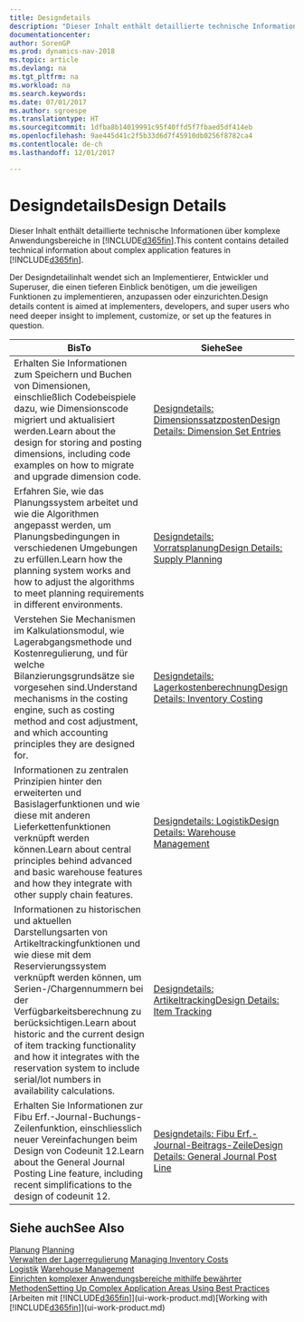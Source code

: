 ```yaml
---
title: Designdetails
description: "Dieser Inhalt enthält detaillierte technische Informationen über komplexe Anwendungsbereiche in [!INCLUDE[d365fin](includes/d365fin_md.md)]."
documentationcenter: 
author: SorenGP
ms.prod: dynamics-nav-2018
ms.topic: article
ms.devlang: na
ms.tgt_pltfrm: na
ms.workload: na
ms.search.keywords: 
ms.date: 07/01/2017
ms.author: sgroespe
ms.translationtype: HT
ms.sourcegitcommit: 1dfba8b14019991c95f40ffd5f7fbaed5df414eb
ms.openlocfilehash: 9ae445d41c2f5b33d6d7f45910db0256f8782ca4
ms.contentlocale: de-ch
ms.lasthandoff: 12/01/2017

---
```

# <a name="design-details"></a><span data-ttu-id="da1bd-103">Designdetails</span><span class="sxs-lookup"><span data-stu-id="da1bd-103">Design Details</span></span>
<span data-ttu-id="da1bd-104">Dieser Inhalt enthält detaillierte technische Informationen über komplexe Anwendungsbereiche in [!INCLUDE[d365fin](includes/d365fin_md.md)].</span><span class="sxs-lookup"><span data-stu-id="da1bd-104">This content contains detailed technical information about complex application features in [!INCLUDE[d365fin](includes/d365fin_md.md)].</span></span>  

 <span data-ttu-id="da1bd-105">Der Designdetailinhalt wendet sich an Implementierer, Entwickler und Superuser, die einen tieferen Einblick benötigen, um die jeweiligen Funktionen zu implementieren, anzupassen oder einzurichten.</span><span class="sxs-lookup"><span data-stu-id="da1bd-105">Design details content is aimed at implementers, developers, and super users who need deeper insight to implement, customize, or set up the features in question.</span></span>  

|<span data-ttu-id="da1bd-106">**Bis**</span><span class="sxs-lookup"><span data-stu-id="da1bd-106">**To**</span></span>|<span data-ttu-id="da1bd-107">**Siehe**</span><span class="sxs-lookup"><span data-stu-id="da1bd-107">**See**</span></span>|  
|------------|-------------|  
|<span data-ttu-id="da1bd-108">Erhalten Sie Informationen zum Speichern und Buchen von Dimensionen, einschließlich Codebeispiele dazu, wie Dimensionscode migriert und aktualisiert werden.</span><span class="sxs-lookup"><span data-stu-id="da1bd-108">Learn about the design for storing and posting dimensions, including code examples on how to migrate and upgrade dimension code.</span></span>|[<span data-ttu-id="da1bd-109">Designdetails: Dimensionssatzposten</span><span class="sxs-lookup"><span data-stu-id="da1bd-109">Design Details: Dimension Set Entries</span></span>](design-details-dimension-set-entries.md)|  
|<span data-ttu-id="da1bd-110">Erfahren Sie, wie das Planungssystem arbeitet und wie die Algorithmen angepasst werden, um Planungsbedingungen in verschiedenen Umgebungen zu erfüllen.</span><span class="sxs-lookup"><span data-stu-id="da1bd-110">Learn how the planning system works and how to adjust the algorithms to meet planning requirements in different environments.</span></span>|[<span data-ttu-id="da1bd-111">Designdetails: Vorratsplanung</span><span class="sxs-lookup"><span data-stu-id="da1bd-111">Design Details: Supply Planning</span></span>](design-details-supply-planning.md)|  
|<span data-ttu-id="da1bd-112">Verstehen Sie Mechanismen im Kalkulationsmodul, wie Lagerabgangsmethode und Kostenregulierung, und für welche Bilanzierungsgrundsätze sie vorgesehen sind.</span><span class="sxs-lookup"><span data-stu-id="da1bd-112">Understand mechanisms in the costing engine, such as costing method and cost adjustment, and which accounting principles they are designed for.</span></span>|[<span data-ttu-id="da1bd-113">Designdetails: Lagerkostenberechnung</span><span class="sxs-lookup"><span data-stu-id="da1bd-113">Design Details: Inventory Costing</span></span>](design-details-inventory-costing.md)|  
|<span data-ttu-id="da1bd-114">Informationen zu zentralen Prinzipien hinter den erweiterten und Basislagerfunktionen und wie diese mit anderen Lieferkettenfunktionen verknüpft werden können.</span><span class="sxs-lookup"><span data-stu-id="da1bd-114">Learn about central principles behind advanced and basic warehouse features and how they integrate with other supply chain features.</span></span>|[<span data-ttu-id="da1bd-115">Designdetails: Logistik</span><span class="sxs-lookup"><span data-stu-id="da1bd-115">Design Details: Warehouse Management</span></span>](design-details-warehouse-management.md)|  
|<span data-ttu-id="da1bd-116">Informationen zu historischen und aktuellen Darstellungsarten von Artikeltrackingfunktionen und wie diese mit dem Reservierungssystem verknüpft werden können, um Serien-/Chargennummern bei der Verfügbarkeitsberechnung zu berücksichtigen.</span><span class="sxs-lookup"><span data-stu-id="da1bd-116">Learn about historic and the current design of item tracking functionality and how it integrates with the reservation system to include serial/lot numbers in availability calculations.</span></span>|[<span data-ttu-id="da1bd-117">Designdetails: Artikeltracking</span><span class="sxs-lookup"><span data-stu-id="da1bd-117">Design Details: Item Tracking</span></span>](design-details-item-tracking.md)|  
|<span data-ttu-id="da1bd-118">Erhalten Sie Informationen zur Fibu Erf.-Journal-Buchungs-Zeilenfunktion, einschliesslich neuer Vereinfachungen beim Design von Codeunit 12.</span><span class="sxs-lookup"><span data-stu-id="da1bd-118">Learn about the General Journal Posting Line feature, including recent simplifications to the design of codeunit 12.</span></span>|[<span data-ttu-id="da1bd-119">Designdetails: Fibu Erf.-Journal-Beitrags-Zeile</span><span class="sxs-lookup"><span data-stu-id="da1bd-119">Design Details: General Journal Post Line</span></span>](design-details-general-journal-post-line.md)|  

## <a name="see-also"></a><span data-ttu-id="da1bd-120">Siehe auch</span><span class="sxs-lookup"><span data-stu-id="da1bd-120">See Also</span></span>  
 <span data-ttu-id="da1bd-121">[Planung](production-planning.md) </span><span class="sxs-lookup"><span data-stu-id="da1bd-121">[Planning](production-planning.md) </span></span>  
 <span data-ttu-id="da1bd-122">[Verwalten der Lagerregulierung](finance-manage-inventory-costs.md) </span><span class="sxs-lookup"><span data-stu-id="da1bd-122">[Managing Inventory Costs](finance-manage-inventory-costs.md) </span></span>  
 <span data-ttu-id="da1bd-123">[Logistik](warehouse-manage-warehouse.md) </span><span class="sxs-lookup"><span data-stu-id="da1bd-123">[Warehouse Management](warehouse-manage-warehouse.md) </span></span>  
 [<span data-ttu-id="da1bd-124">Einrichten komplexer Anwendungsbereiche mithilfe bewährter Methoden</span><span class="sxs-lookup"><span data-stu-id="da1bd-124">Setting Up Complex Application Areas Using Best Practices</span></span>](set-up-complex-application-areas-using-best-practices.md)  
 <span data-ttu-id="da1bd-125">[Arbeiten mit [!INCLUDE[d365fin](includes/d365fin_md.md)]](ui-work-product.md)</span><span class="sxs-lookup"><span data-stu-id="da1bd-125">[Working with [!INCLUDE[d365fin](includes/d365fin_md.md)]](ui-work-product.md)</span></span>


